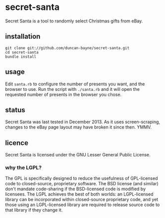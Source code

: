 secret-santa
============

Secret Santa is a tool to randomly select Christmas gifts from eBay.

installation
------------
    git clone git://github.com/duncan-bayne/secret-santa.git
    cd secret-santa
    bundle install

usage
-----
Edit `santa.rb` to configure the number of presents you want, and the browser to use.  Run the script with `./santa.rb` and it will open the requested number of presents in the browser you chose.

status
------
Secret Santa was last tested in December 2013.  As it uses screen-scraping, changes to the eBay page layout may have broken it since then.  YMMV.

licence
-------
Secret Santa is licensed under the GNU Lesser General Public License.

### why the LGPL?
The GPL is specifically designed to reduce the usefulness of GPL-licensed code to closed-source, proprietary software. The BSD license (and similar) don't mandate code-sharing if the BSD-licensed code is modified by licensees. The LGPL achieves the best of both worlds: an LGPL-licensed library can be incorporated within closed-source proprietary code, and yet those using an LGPL-licensed library are required to release source code to that library if they change it.
